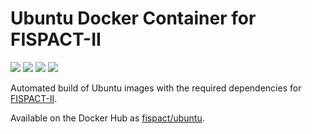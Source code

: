 # Ubuntu Docker Container for FISPACT-II

[![](https://images.microbadger.com/badges/image/fispact/ubuntu:16.04_gfortran_5.svg)](https://microbadger.com/images/fispact/ubuntu:16.04_gfortran_5)  [![](https://images.microbadger.com/badges/version/fispact/ubuntu:16.04_gfortran_5.svg)](https://microbadger.com/images/fispact/ubuntu:16.04_gfortran_5)  [![](https://images.microbadger.com/badges/commit/fispact/ubuntu:16.04_gfortran_5.svg)](https://microbadger.com/images/fispact/ubuntu:16.04_gfortran_5)  [![](https://images.microbadger.com/badges/license/fispact/ubuntu:16.04_gfortran_5.svg)](https://microbadger.com/images/fispact/ubuntu:16.04_gfortran_5)

Automated build of Ubuntu images with the required dependencies for [FISPACT-II](http://fispact.ukaea.uk).

Available on the Docker Hub as [fispact/ubuntu](https://hub.docker.com/r/fispact/ubuntu/).
